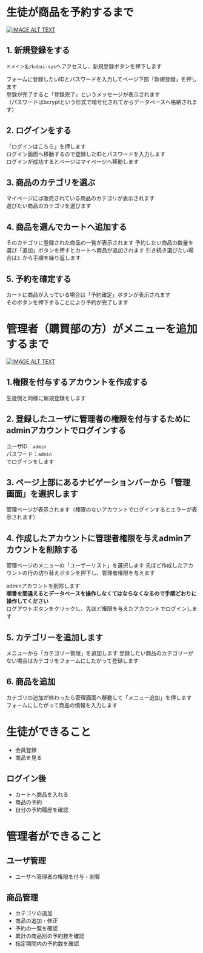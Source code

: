 # 生徒が商品を予約するまで
[![IMAGE ALT TEXT](http://img.youtube.com/vi/MpBzDbJVuZk/0.jpg)](https://youtu.be/MpBzDbJVuZk "新規登録から予約まで")
## 1. 新規登録をする
``ドメイン名/kobai-sys``へアクセスし、新規登録ボタンを押下します  

フォームに登録したいIDとパスワードを入力してページ下部「新規登録」を押します  
登録が完了すると「登録完了」というメッセージが表示されます  
（パスワードはbcryptという形式で暗号化されてからデータベースへ格納されます）  

## 2. ログインをする

「ログインはこちら」を押します  
ログイン画面へ移動するので登録したIDとパスワードを入力します  
ログインが成功するとページはマイページへ移動します

## 3. 商品のカテゴリを選ぶ

マイページには販売されている商品のカテゴリが表示されます  
選びたい商品のカテゴリを選びます

## 4. 商品を選んでカートへ追加する

そのカテゴリに登録された商品の一覧が表示されます
予約したい商品の数量を選び「追加」ボタンを押すとカートへ商品が追加されます
引き続き選びたい場合は``3.``から手順を繰り返します

## 5. 予約を確定する

カートに商品が入っている場合は「予約確定」ボタンが表示されます  
そのボタンを押下することにより予約が完了します

# 管理者（購買部の方）がメニューを追加するまで
[![IMAGE ALT TEXT](http://img.youtube.com/vi/NYMBJXiWIkk/0.jpg)](https://youtu.be/NYMBJXiWIkk "カテゴリ追加～商品追加")

## 1.権限を付与するアカウントを作成する
生徒側と同様に新規登録をします

## 2. 登録したユーザに管理者の権限を付与するためにadminアカウントでログインする
ユーザID：``admin``  
パスワード：``admin``   
でログインをします  

## 3. ページ上部にあるナビゲーションバーから「管理画面」を選択します
管理ページが表示されます（権限のないアカウントでログインするとエラーが表示されます）

## 4. 作成したアカウントに管理者権限を与えadminアカウントを削除する
管理ページのメニューの「ユーザーリスト」を選択します
先ほど作成したアカウントの行の切り替えボタンを押下し、管理者権限を与えます  

adminアカウントを削除します  
<b>順番を間違えるとデータベースを操作しなくてはならなくなるので手順どおりに操作してください</b>  
ログアウトボタンをクリックし、先ほど権限を与えたアカウントでログインします

## 5. カテゴリーを追加します
メニューから「カテゴリー管理」を追加します
登録したい商品のカテゴリーがない場合はカテゴリをフォームにしたがって登録します

## 6. 商品を追加  
カテゴリの追加が終わったら管理画面へ移動して「メニュー追加」を押します  
フォームにしたがって商品の情報を入力します

# 生徒ができること
* 会員登録
* 商品を見る
## ログイン後
* カートへ商品を入れる
* 商品の予約
* 自分の予約履歴を確認

# 管理者ができること

## ユーザ管理
* ユーザへ管理者の権限を付与・剥奪
## 商品管理
* カテゴリの追加
* 商品の追加・修正
* 予約の一覧を確認
* 累計の商品別の予約数を確認
* 指定期間内の予約数を確認
